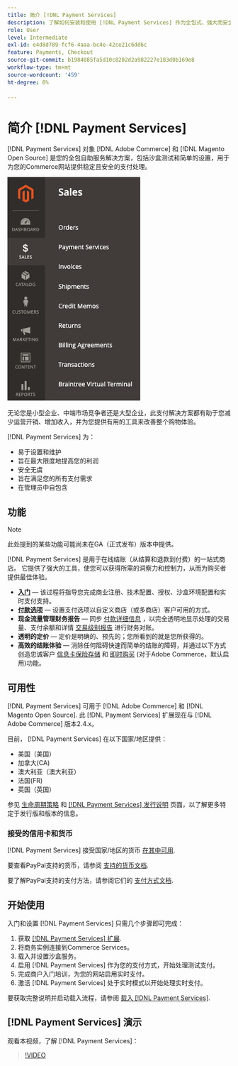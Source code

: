 ```yaml
---
title: 简介 [!DNL Payment Services]
description: 了解如何安装和使用 [!DNL Payment Services] 作为全包式、强大而安全的支付处理解决方案，适合贵机构 [!DNL Adobe Commerce] 和 [!DNL Magento Open Source] 网站。
role: User
level: Intermediate
exl-id: e4d8d789-fcf6-4aaa-bc4e-42ce21c6dd6c
feature: Payments, Checkout
source-git-commit: b1984085fa5d10c8202d2a982227e183d0b169e8
workflow-type: tm+mt
source-wordcount: '459'
ht-degree: 0%

---
```


# 简介 [!DNL Payment Services]

[!DNL Payment Services] 对象 [!DNL Adobe Commerce] 和 [!DNL Magento Open Source] 是您的全包自助服务解决方案，包括沙盒测试和简单的设置，用于为您的Commerce网站提供稳定且安全的支付处理。

![[!DNL Payment Services] 扩展管理视图](assets/admin-view.png)

无论您是小型企业、中端市场竞争者还是大型企业，此支付解决方案都有助于您减少运营开销、增加收入，并为您提供有用的工具来改善整个购物体验。

[!DNL Payment Services] 为：

* 易于设置和维护
* 旨在最大限度地提高您的利润
* 安全无虞
* 旨在满足您的所有支付需求
* 在管理员中自包含

## 功能

>[!NOTE]
>
>此处提到的某些功能可能尚未在GA（正式发布）版本中提供。

[!DNL Payment Services] 是用于在线结账（从结算和退款到付费）的一站式商店。 它提供了强大的工具，使您可以获得所需的洞察力和控制力，从而为购买者提供最佳体验。

* [**入门**](onboard.md) — 该过程将指导您完成商业注册、技术配置、授权、沙盒环境配置和实时支付支持。
* [**付款选项**](payments-options.md) — 设置支付选项以自定义商店（或多商店）客户可用的方式。
* **现金流量管理财务报告** — 同步 [付款详细信息](order-payment-status.md) ，以完全透明地显示处理的交易量、支付余额和详情 [交易级别报告](payouts.md) 进行财务对账。
* **透明的定价** — 定价是明确的、预先的；您所看到的就是您所获得的。
* **高效的结账体验** — 消除任何阻碍快速而简单的结账的障碍，并通过以下方式创造忠诚客户 [信息卡保险存储](https://experienceleague-review.com/docs/commerce-merchant-services/payment-services/payments-checkout/vaulting.html) 和 [即时购买](https://experienceleague.adobe.com/docs/commerce-admin/stores-sales/point-of-purchase/checkout-instant-purchase.html) (对于Adobe Commerce，默认启用)功能。

## 可用性

[!DNL Payment Services] 可用于 [!DNL Adobe Commerce] 和 [!DNL Magento Open Source]. 此 [!DNL Payment Services] 扩展现在与 [!DNL Adobe Commerce] 版本2.4.x。

目前， [!DNL Payment Services] 在以下国家/地区提供：

* 美国（美国）
* 加拿大(CA)
* 澳大利亚（澳大利亚）
* 法国(FR)
* 英国（英国）

参见 [生命周期策略](https://experienceleague.adobe.com/docs/commerce-operations/release/planning/lifecycle-policy.html) 和 [[!DNL Payment Services] 发行说明](release-notes.md) 页面，以了解更多特定于发行版和版本的信息。

### 接受的信用卡和货币

[!DNL Payment Services] 接受国家/地区的货币 [在其中可用](#availability).

要查看PayPal支持的货币，请参阅 [支持的货币文档](https://developer.paypal.com/docs/reports/reference/paypal-supported-currencies/).

要了解PayPal支持的支付方法，请参阅它们的 [支付方式文档](https://developer.paypal.com/docs/checkout/payment-methods/).

## 开始使用

入门和设置 [!DNL Payment Services] 只需几个步骤即可完成：

1. 获取 [[!DNL Payment Services] 扩展](install.md).
1. 将商务实例连接到Commerce Services。
1. 载入并设置沙盒服务。
1. 启用 [!DNL Payment Services] 作为您的支付方式，开始处理测试支付。
1. 完成商户入门培训，为您的网站启用实时支付。
1. 激活 [!DNL Payment Services] 处于实时模式以开始处理实时支付。

要获取完整说明并启动载入流程，请参阅 [载入 [!DNL Payment Services]](onboard.md).

## [!DNL Payment Services] 演示

观看本视频，了解 [!DNL Payment Services]：

>[!VIDEO](https://video.tv.adobe.com/v/343990?quality=12)
